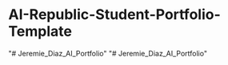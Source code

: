# AI-Republic-Student-Portfolio-Template
"# Jeremie_Diaz_AI_Portfolio" 
"# Jeremie_Diaz_AI_Portfolio" 
